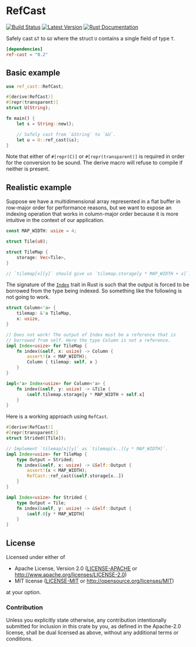 RefCast
=======

[![Build Status](https://api.travis-ci.org/dtolnay/ref-cast.svg?branch=master)](https://travis-ci.org/dtolnay/ref-cast)
[![Latest Version](https://img.shields.io/crates/v/ref-cast.svg)](https://crates.io/crates/ref-cast)
[![Rust Documentation](https://img.shields.io/badge/api-rustdoc-blue.svg)](https://docs.rs/ref-cast)

Safely cast `&T` to `&U` where the struct `U` contains a single field of
type `T`.

```toml
[dependencies]
ref-cast = "0.2"
```

## Basic example

```rust
use ref_cast::RefCast;

#[derive(RefCast)]
#[repr(transparent)]
struct U(String);

fn main() {
    let s = String::new();

    // Safely cast from `&String` to `&U`.
    let u = U::ref_cast(&s);
}
```

Note that either of `#[repr(C)]` or `#[repr(transparent)]` is required in order
for the conversion to be sound. The derive macro will refuse to compile if
neither is present.

## Realistic example

Suppose we have a multidimensional array represented in a flat buffer in
row-major order for performance reasons, but we want to expose an indexing
operation that works in column-major order because it is more intuitive in
the context of our application.

```rust
const MAP_WIDTH: usize = 4;

struct Tile(u8);

struct TileMap {
    storage: Vec<Tile>,
}

// `tilemap[x][y]` should give us `tilemap.storage[y * MAP_WIDTH + x]`.
```

The signature of the [`Index`] trait in Rust is such that the output is
forced to be borrowed from the type being indexed. So something like the
following is not going to work.

[`Index`]: https://doc.rust-lang.org/std/ops/trait.Index.html

```rust
struct Column<'a> {
    tilemap: &'a TileMap,
    x: usize,
}

// Does not work! The output of Index must be a reference that is
// borrowed from self. Here the type Column is not a reference.
impl Index<usize> for TileMap {
    fn index(&self, x: usize) -> Column {
        assert!(x < MAP_WIDTH);
        Column { tilemap: self, x }
    }
}

impl<'a> Index<usize> for Column<'a> {
    fn index(&self, y: usize) -> &Tile {
        &self.tilemap.storage[y * MAP_WIDTH + self.x]
    }
}
```

Here is a working approach using `RefCast`.

```rust
#[derive(RefCast)]
#[repr(transparent)]
struct Strided([Tile]);

// Implement `tilemap[x][y]` as `tilemap[x..][y * MAP_WIDTH]`.
impl Index<usize> for TileMap {
    type Output = Strided;
    fn index(&self, x: usize) -> &Self::Output {
        assert!(x < MAP_WIDTH);
        RefCast::ref_cast(&self.storage[x..])
    }
}

impl Index<usize> for Strided {
    type Output = Tile;
    fn index(&self, y: usize) -> &Self::Output {
        &self.0[y * MAP_WIDTH]
    }
}
```

## License

Licensed under either of

 * Apache License, Version 2.0 ([LICENSE-APACHE](LICENSE-APACHE) or http://www.apache.org/licenses/LICENSE-2.0)
 * MIT license ([LICENSE-MIT](LICENSE-MIT) or http://opensource.org/licenses/MIT)

at your option.

### Contribution

Unless you explicitly state otherwise, any contribution intentionally submitted
for inclusion in this crate by you, as defined in the Apache-2.0 license, shall
be dual licensed as above, without any additional terms or conditions.
